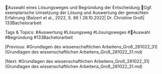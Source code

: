 Auswahl eines Lösungsweges und Begründung der Entscheidung
Ggf. exemplarische Umsetzung der Lösung und Auswertung der 
gemachten Erfahrung
(Balzert et al., 2022, S. 86 )
28.10.2022| Dr. Christine Groß| 133Bachelorarbeit

   Tags & Topics:
   #Auswertung
   #Lösungsweg
   #Lösungsweges
   #Auswahl
   #Begründung
   #133Bachelorarbeit

[Previous: #Grundlagen des wissenschaftlichen Arbeitens_Groß_281022_31](Grundlagen des wissenschaftlichen Arbeitens_Groß_281022_31.md)

[Next: #Grundlagen des wissenschaftlichen Arbeitens_Groß_281022_31](Grundlagen des wissenschaftlichen Arbeitens_Groß_281022_31.md)